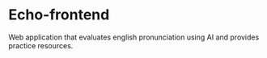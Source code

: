 # Echo-frontend

Web application that evaluates english pronunciation using AI and provides practice resources.

